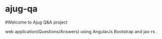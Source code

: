 # ajug-qa
#Welcome to Ajug Q&A project

web application(Questions/Answers) using AngularJs Bootstrap and jax-rs .
